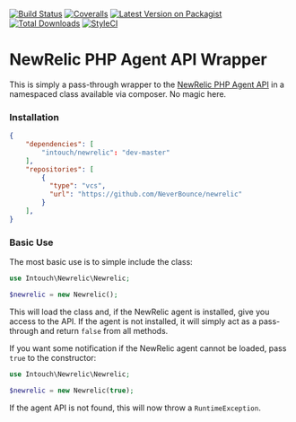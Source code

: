 [![Build Status](https://img.shields.io/travis/In-Touch/newrelic/master.svg?style=flat-square)](https://travis-ci.org/In-Touch/newrelic)
[![Coveralls](https://img.shields.io/coveralls/github/In-Touch/newrelic/master.svg?style=flat-square)](https://coveralls.io/github/In-Touch/newrelic)
[![Latest Version on Packagist](https://img.shields.io/packagist/v/intouch/newrelic.svg?style=flat-square)](https://packagist.org/packages/intouch/newrelic)
[![Total Downloads](https://img.shields.io/packagist/dt/intouch/newrelic.svg?style=flat-square)](https://packagist.org/packages/intouch/newrelic)
[![StyleCI](https://styleci.io/repos/9600626/shield)](https://styleci.io/repos/9600626)

# NewRelic PHP Agent API Wrapper

This is simply a pass-through wrapper to the [NewRelic PHP Agent API](https://newrelic.com/docs/php/the-php-api) in a namespaced class available via composer.  No magic here.

### Installation

```json
{
    "dependencies": [
        "intouch/newrelic": "dev-master"
    ],
    "repositories": [
        {
          "type": "vcs",
          "url": "https://github.com/NeverBounce/newrelic"
        }
    ],
}
```

### Basic Use

The most basic use is to simple include the class:

```php
use Intouch\Newrelic\Newrelic;

$newrelic = new Newrelic();
```

This will load the class and, if the NewRelic agent is installed, give you access to the API.  If the agent is not installed, it will simply act as a pass-through and return `false` from all methods.

If you want some notification if the NewRelic agent cannot be loaded, pass `true` to the constructor:

```php
use Intouch\Newrelic\Newrelic;

$newrelic = new Newrelic(true);
```

If the agent API is not found, this will now throw a `RuntimeException`.
